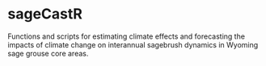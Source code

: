# sageCastR

Functions and scripts for estimating climate effects and forecasting the impacts of climate change on interannual sagebrush dynamics in Wyoming sage grouse core areas.